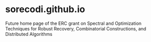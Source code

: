 # sorecodi.github.io

Future home page of the ERC grant on Spectral and Optimization Techniques for Robust Recovery, Combinatorial Constructions, and Distributed Algorithms